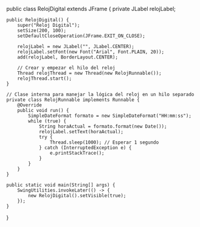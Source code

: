 public class RelojDigital extends JFrame {
    private JLabel relojLabel;

    public RelojDigital() {
        super("Reloj Digital");
        setSize(200, 100);
        setDefaultCloseOperation(JFrame.EXIT_ON_CLOSE);

        relojLabel = new JLabel("", JLabel.CENTER);
        relojLabel.setFont(new Font("Arial", Font.PLAIN, 20));
        add(relojLabel, BorderLayout.CENTER);

        // Crear y empezar el hilo del reloj
        Thread relojThread = new Thread(new RelojRunnable());
        relojThread.start();
    }

    // Clase interna para manejar la lógica del reloj en un hilo separado
    private class RelojRunnable implements Runnable {
        @Override
        public void run() {
            SimpleDateFormat formato = new SimpleDateFormat("HH:mm:ss");
            while (true) {
                String horaActual = formato.format(new Date());
                relojLabel.setText(horaActual);
                try {
                    Thread.sleep(1000); // Esperar 1 segundo
                } catch (InterruptedException e) {
                    e.printStackTrace();
                }
            }
        }
    }

    public static void main(String[] args) {
        SwingUtilities.invokeLater(() -> {
            new RelojDigital().setVisible(true);
        });
    }
}
